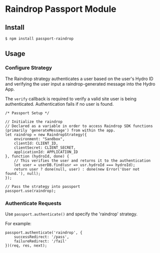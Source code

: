 # Raindrop Passport Module

## Install

`$ npm install passport-raindrop`

## Usage

### Configure Strategy

The Raindrop strategy authenticates a user based on the user's Hydro ID and verifying the
user input a raindrop-generated message into the Hydro App.

The `verify` callback is required to verify a valid site user is being authenticated. Authentication
fails if no user is found.

```
/* Passport Setup */

// Initialize the raindrop
// Declared as a variable in order to access Raindrop SDK functions (primarily 'generateMessage') from within the app.
let raindrop = new RaindropStrategy({
    environment: "Sandbox",
    clientId: CLIENT_ID,
    clientSecret: CLIENT_SECRET,
    applicationId: APPLICATION_ID
}, function (hydroId, done) {
    // This verifies the user and returns it to the authentication
    let user = userDB.find(usr => usr.hydroId === hydroId);
    return user ? done(null, user) : done(new Error('User not found.'), null);
});

// Pass the strategy into passport
passport.use(raindrop);
```

### Authenticate Requests

Use `passport.authenticate()` and specify the 'raindrop' strategy.

For example:

```
passport.authenticate('raindrop', {
    successRedirect: '/pass',
    failureRedirect: '/fail'
})(req, res, next);
```